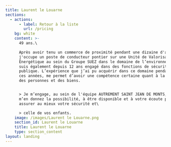 ```yaml
---
title: Laurent le Louarne
sections:
  - actions:
      - label: Retour à la liste
        url: /pricing
    bg: white
    content: >-
      49 ans.\

      Après avoir tenu un commerce de proximité pendant une dizaine d'années,
      j'occupe un poste de conducteur pontier sur une Unité de Valorisation
      Énergétique au sein du Groupe SUEZ dans le domaine de l’environnement. Je
      suis également depuis 12 ans engagé dans des fonctions de sécurité
      publique. L’expérience que j’ai pu acquérir dans ce domaine pendant toutes
      ces années, me permet d’avoir une compétence certaine quant à la sûreté
      des personnes et des biens. 


      > Je m’engage, au sein de l'équipe AUTREMENT SAINT JEAN DE MONTS, si vous
      m’en donnez la possibilité, à être disponible et à votre écoute pour
      assurer au mieux votre sécurité et\

      > celle de vos enfants.
    image: /images/Laurent le Louarne.png
    section_id: Laurent le Louarne
    title: Laurent le Louarne
    type: section_content
layout: landing
---
```


